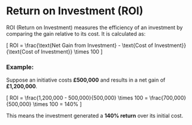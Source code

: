 # Return on Investment (ROI)

ROI (Return on Investment) measures the efficiency of an investment by comparing the gain relative to its cost. It is calculated as:

\[
ROI = \frac{\text{Net Gain from Investment} - \text{Cost of Investment}}{\text{Cost of Investment}} \times 100
\]

### Example:

Suppose an initiative costs **£500,000** and results in a net gain of **£1,200,000**.

\[
ROI = \frac{1,200,000 - 500,000}{500,000} \times 100 = \frac{700,000}{500,000} \times 100 = 140\%
\]

This means the investment generated a **140% return** over its initial cost.

